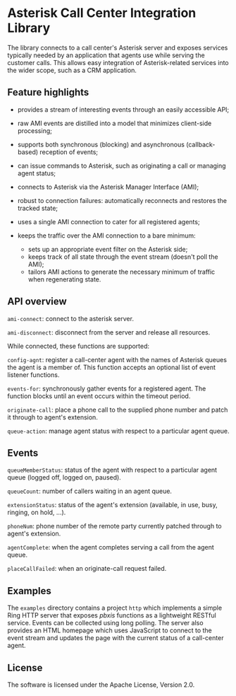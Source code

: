 # Asterisk Call Center Integration Library

The library connects to a call center's Asterisk server and exposes services typically needed by an application that agents use while serving the customer calls. This allows easy integration of Asterisk-related services into the wider scope, such as a CRM application.

## Feature highlights

* provides a stream of interesting events through an easily accessible API;

* raw AMI events are distilled into a model that minimizes client-side processing;

* supports both synchronous (blocking) and asynchronous (callback-based) reception of events;

* can issue commands to Asterisk, such as originating a call or managing agent status;

* connects to Asterisk via the Asterisk Manager Interface (AMI);

* robust to connection failures: automatically reconnects and restores the tracked state;

* uses a single AMI connection to cater for all registered agents;

* keeps the traffic over the AMI connection to a bare minimum:
  * sets up an appropriate event filter on the Asterisk side;
  * keeps track of all state through the event stream (doesn't poll the AMI);
  * tailors AMI actions to generate the necessary minimum of traffic when regenerating state.

## API overview

`ami-connect`: connect to the asterisk server.

`ami-disconnect`: disconnect from the server and release all resources.

While connected, these functions are supported:

`config-agnt`: register a call-center agent with the names of Asterisk queues the agent is a member of. This function accepts an optional list of event listener functions.

`events-for`: synchronously gather events for a registered agent. The function blocks until an event occurs within the timeout period.

`originate-call`: place a phone call to the supplied phone number and patch it through to agent's extension.

`queue-action`: manage agent status with respect to a particular agent queue.


## Events

`queueMemberStatus`: status of the agent with respect to a particular agent queue (logged off, logged on, paused).

`queueCount`: number of callers waiting in an agent queue.

`extensionStatus`: status of the agent's extension (available, in use, busy, ringing, on hold, ...).

`phoneNum`: phone number of the remote party currently patched through to agent's extension.

`agentComplete`: when the agent completes serving a call from the agent queue.

`placeCallFailed`: when an originate-call request failed.


## Examples

The `examples` directory contains a project `http` which implements a simple Ring HTTP server that exposes *pbxis* functions as a lightweight RESTful service. Events can be collected using long polling. The server also provides an HTML homepage which uses JavaScript to connect to the event stream and updates the page with the current status of a call-center agent.


## License

The software is licensed under the Apache License, Version 2.0.